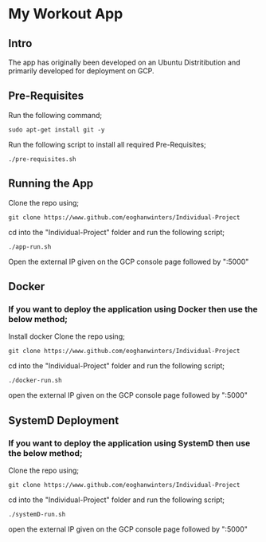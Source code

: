 # My Workout App
## Intro
The app has originally been developed on an Ubuntu Distritibution and primarily developed for deployment on GCP.

## Pre-Requisites
Run the following command;

    sudo apt-get install git -y
Run the following script to install all required Pre-Requisites;
    
    ./pre-requisites.sh
    
## Running the App
Clone the repo using;

    git clone https://www.github.com/eoghanwinters/Individual-Project
cd into the "Individual-Project" folder and run the following script;
    
    ./app-run.sh
Open the external IP given on the GCP console page followed by ":5000"

## Docker
### If you want to deploy the application using Docker then use the below method;

Install docker
Clone the repo using;

    git clone https://www.github.com/eoghanwinters/Individual-Project
cd into the "Individual-Project" folder and run the following script;

    ./docker-run.sh
open the external IP given on the GCP console page followed by ":5000"   

## SystemD Deployment
### If you want to deploy the application using SystemD then use the below method;
Clone the repo using;

    git clone https://www.github.com/eoghanwinters/Individual-Project
cd into the "Individual-Project" folder and run the following script;
    
    ./systemD-run.sh
open the external IP given on the GCP console page followed by ":5000"   
